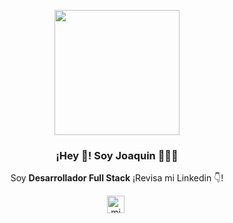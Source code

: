 
<p align="center" width="300">
   <img align="center" width="200" src="" />
   <h3 align="center">¡Hey 👋! Soy Joaquin 👨🏻‍💻</h3>
</p>

<p align="center">Soy <strong>Desarrollador Full Stack</strong> ¡Revisa mi Linkedin 👇!</p>
<p align="center">
   <a href="https:www.linkedin.com/in/joaquin-morales-4baa401a3" target="blank" style='margin-right:4px'>
    <img align="center" src="https://cdn.jsdelivr.net/npm/simple-icons@3.0.1/icons/youtube.svg" alt="midudev" height="28px" width="28px" />
  </a>
 
</p>

